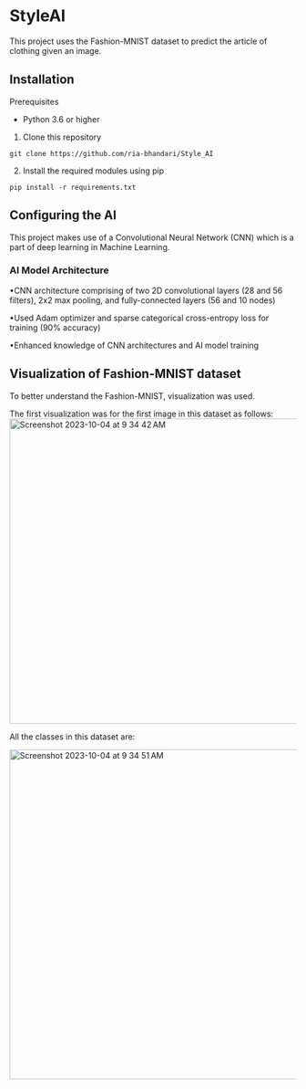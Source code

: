 # StyleAI

This project uses the Fashion-MNIST dataset to predict the article of clothing given an image.

## Installation

Prerequisites 
- Python 3.6 or higher 

1. Clone this repository
```
git clone https://github.com/ria-bhandari/Style_AI
```

2. Install the required modules using pip

```
pip install -r requirements.txt
```

## Configuring the AI

This project makes use of a Convolutional Neural Network (CNN) which is a part of deep learning in Machine Learning.

### AI Model Architecture

•CNN architecture comprising of two 2D convolutional layers (28 and 56 filters), 2x2 max pooling, and fully-connected layers (56 and 10 nodes)

•Used Adam optimizer and sparse categorical cross-entropy loss for training (90% accuracy)

•Enhanced knowledge of CNN architectures and AI model training

## Visualization of Fashion-MNIST dataset

To better understand the Fashion-MNIST, visualization was used. 

The first visualization was for the first image in this dataset as follows: <img width="535" alt="Screenshot 2023-10-04 at 9 34 42 AM" src="https://github.com/ria-bhandari/Style_AI/assets/121469289/568fe831-99ab-461d-8e72-a050928ed118">



All the classes in this dataset are:



<img width="578" alt="Screenshot 2023-10-04 at 9 34 51 AM" src="https://github.com/ria-bhandari/Style_AI/assets/121469289/e5bd2d76-910d-4af3-93a7-2122000af8aa">
